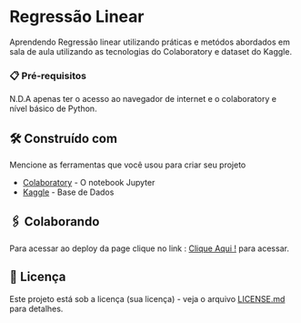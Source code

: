 # Regressão Linear
Aprendendo Regressão linear utilizando práticas e metódos abordados em sala de aula utilizando as tecnologias do Colaboratory e dataset do Kaggle.


### 📋 Pré-requisitos

N.D.A apenas ter o acesso ao navegador de internet e o colaboratory e nível básico de Python.


## 🛠️ Construído com

Mencione as ferramentas que você usou para criar seu projeto

* [Colaboratory](colab.research.google.com/) - O notebook Jupyter
* [Kaggle](kaggle.com/) - Base de Dados


## 🖇️ Colaborando

Para acessar ao deploy da page clique no link : [Clique Aqui !](https://peulearning.github.io/computational_intelligence/linear_regression.html) para acessar.

## 📄 Licença

Este projeto está sob a licença (sua licença) - veja o arquivo [LICENSE.md](https://github.com/usuario/projeto/licenca) para detalhes.

